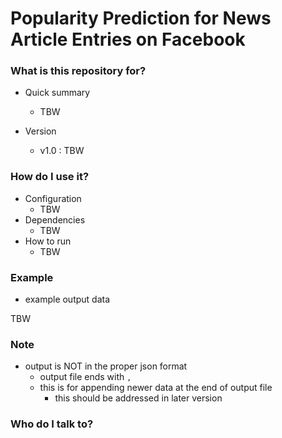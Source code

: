 # Popularity Prediction for News Article Entries on Facebook #

### What is this repository for? ###

* Quick summary

	* TBW
 
* Version

	* v1.0 : TBW

### How do I use it? ###

* Configuration
	* TBW
* Dependencies
	* TBW
* How to run
	* TBW

### Example ###

* example output data

TBW

### Note ###

* output is NOT in the proper json format
	* output file ends with `,`
	* this is for appending newer data at the end of output file
		* this should be addressed in later version


### Who do I talk to? ###


